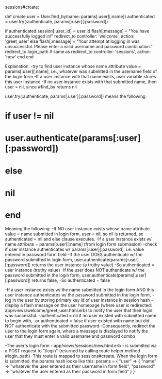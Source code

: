 sessions#create:

def create
  user = User.find_by(name: params[:user][:name])
  authenticated = user.try(:authenticate, params[:user][:password])

  if authenticated
    session[:user_id] = user.id
    flash[:message] = "You have successfully logged in!"
    redirect_to controller: 'welcome', action: 'greet_user'
  else
    flash[:message] = "Your attempt at logging in was unsuccessful. Please enter a valid username and password combination."
    redirect_to login_path # same as redirect_to controller: 'sessions', action: 'new'
  end
end

Explanation:
-try to find user instance whose name attribute value = params[:user][:name], i.e., whatever was submitted
 in the username field of the login form
-If a user instance with that name exists, user variable stores this user instance
-If no user instance exists with that submitted name, then user = nil, since #find_by returns nil

user.try(:authenticate, params[:user][:password]) means the following:
  # if user != nil
  #  user.authenticate(params[:user][:password])
  # else
  #   nil
  # end
 Meaning the following:
-If NO user instance exists whose name attribute value = name submitted in login form,
user = nil, so nil is returned, so authenticated = nil and else clause executes.
-If a user instance exists w/ name attribute = params[:user][:name] (from login form submission)
-check if user instance authenticates w/ params[:user][:password], i.e. value entered in password form field
-If the user DOES authenticate w/ the password submitted in login form,
user.authenticate(params[:user][:password]) returns the user instance (a truthy value)
-So authenticated = user instance (truthy value)
-If the user does NOT authenticate w/ the password submitted in the login form,
user.authenticate(params[:user][:password]) returns false,
-So authenticated = false

-If a user instance exists w/ the name submitted in the login form AND this user instance authenticates w/ the password submitted in the login form,
-log in the user by storing primary key id of user instance in session hash
-display a flash message on the user homepage (where user is redirected: app/views/welcome/greet_user.html.erb) to notify the user that their login was successful.
-authenticated = nil if no user existed with submitted name to begin with,
-or authenticated = false if user existed with name but did NOT authenticate with the submitted password
-Consequently, redirect the user to the login form again, where a message is displayed
to notify the user that they must enter a valid username and password combo


-The user's login form - app/views/sessions/new.html.erb - is submitted via a POST request to "/login" (returned by calling route helper method #login_path)
-This route is mapped to sessions#create.
When the login form is submitted, the params hash looks like this:
params = {
  "user" => {
  "name" => "whatever the user entered as their username in form field",
  "password" => "whatever the user entered as their password in form field"
  }
}
